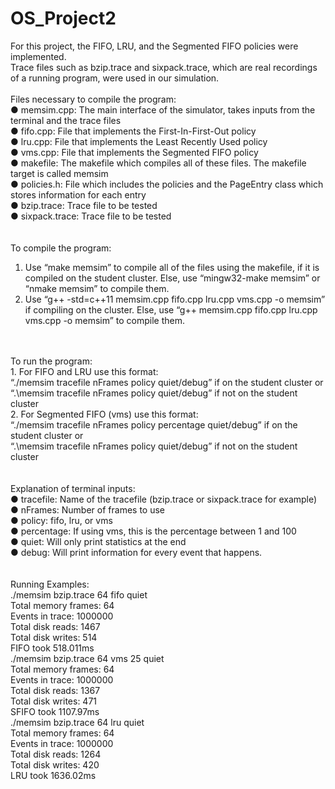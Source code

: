 # OS_Project2

For this project, the FIFO, LRU, and the Segmented FIFO policies were implemented. <br/>
Trace files such as bzip.trace and sixpack.trace, which are real recordings of a running program, were used in our simulation. <br/>
<br/>
Files necessary to compile the program:<br/>
● memsim.cpp: The main interface of the simulator, takes inputs from the terminal and the
trace files <br/>
● fifo.cpp: File that implements the First-In-First-Out policy <br/>
● lru.cpp: File that implements the Least Recently Used policy <br/>
● vms.cpp: File that implements the Segmented FIFO policy <br/>
● makefile: The makefile which compiles all of these files. The makefile target is called
memsim <br/>
● policies.h: File which includes the policies and the PageEntry class which stores
information for each entry <br/>
● bzip.trace: Trace file to be tested <br/>
● sixpack.trace: Trace file to be tested <br/>
<br/>
<br/>
To compile the program:<br/>
1. Use “make memsim” to compile all of the files using the makefile, if it is compiled on the
student cluster. Else, use “mingw32-make memsim” or “nmake memsim” to compile
them. <br/>
2. Use “g++ -std=c++11 memsim.cpp fifo.cpp lru.cpp vms.cpp -o memsim” if compiling on
the cluster. Else, use “g++ memsim.cpp fifo.cpp lru.cpp vms.cpp -o memsim” to compile
them. <br/>
<br/>
<br/>
To run the program: <br/>
1. For FIFO and LRU use this format: <br/>
“./memsim tracefile nFrames policy quiet/debug” if on the student cluster or  <br/>
“.\memsim tracefile nFrames policy quiet/debug” if not on the student cluster <br/>
2. For Segmented FIFO (vms) use this format: <br/>
“./memsim tracefile nFrames policy percentage quiet/debug” if on the student cluster or <br/>
“.\memsim tracefile nFrames policy quiet/debug” if not on the student cluster <br/>
<br/>
<br/>
Explanation of terminal inputs: <br/>
● tracefile: Name of the tracefile (bzip.trace or sixpack.trace for example) <br/>
● nFrames: Number of frames to use <br/>
● policy: fifo, lru, or vms<br/>
● percentage: If using vms, this is the percentage between 1 and 100<br/>
● quiet: Will only print statistics at the end<br/>
● debug: Will print information for every event that happens.<br/>
<br/>
<br/>
Running Examples:<br/>
./memsim bzip.trace 64 fifo quiet<br/>
Total memory frames: 64<br/>
Events in trace: 1000000<br/>
Total disk reads: 1467<br/>
Total disk writes: 514<br/>
FIFO took 518.011ms<br/>
./memsim bzip.trace 64 vms 25 quiet<br/>
Total memory frames: 64<br/>
Events in trace: 1000000<br/>
Total disk reads: 1367<br/>
Total disk writes: 471<br/>
SFIFO took 1107.97ms<br/>
./memsim bzip.trace 64 lru quiet<br/>
Total memory frames: 64<br/>
Events in trace: 1000000<br/>
Total disk reads: 1264<br/>
Total disk writes: 420<br/>
LRU took 1636.02ms<br/>

